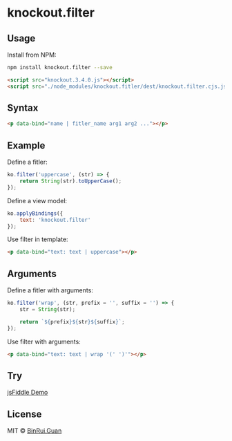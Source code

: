 knockout.filter
=====

## Usage

Install from NPM:

```bash
npm install knockout.filter --save
```

```html
<script src="knockout.3.4.0.js"></script>
<script src="./node_modules/knockout.fitler/dest/knockout.filter.cjs.js"></script>
```

## Syntax

```html
<p data-bind="name | fitler_name arg1 arg2 ..."></p>
```

## Example

Define a fitler:

```js
ko.filter('uppercase', (str) => {
    return String(str).toUpperCase();
});
```

Define a view model:

```js
ko.applyBindings({
    text: 'knockout.filter'
});
```

Use filter in template:

```html
<p data-bind="text: text | uppercase"></p>
```

## Arguments

Define a fitler with arguments:

```js
ko.filter('wrap', (str, prefix = '', suffix = '') => {
    str = String(str);

    return `${prefix}${str}${suffix}`;
});
```
Use filter with arguments:

```html
<p data-bind="text: text | wrap '(' ')'"></p>
```

## Try

[jsFiddle Demo](https://jsfiddle.net/differui/rye50t76/1/)

## License

MIT &copy; [BinRui.Guan](differui@gmail.com)